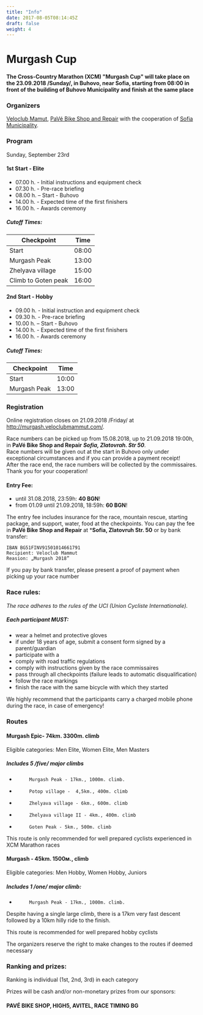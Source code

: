 ```yaml
---
title: "Info"
date: 2017-08-05T08:14:45Z
draft: false
weight: 4
---
```


# Murgash Cup

#### The Cross-Country Marathon  (XCM) "Murgash Cup" will take place on the  23.09.2018 /Sunday/, in Buhovo, near Sofia, starting from  08:00 in front of the building of Buhovo Municipality and finish at the same place

### Organizers
[Veloclub Mamut](https://www.facebook.com/veloclubmammut), [PaVé Bike Shop and Repair](https://pavebikeshop.com/) with the cooperation of [Sofia Municipality](https://www.sofia.bg/).

### Program
Sunday, September 23rd

#### 1st Start - Elite
 - 07.00 h. - Initial instructions and equipment check
 - 07.30 h. - Pre-race briefing
 - 08.00 h. – Start - Buhovo
 - 14.00 h. - Expected time of the first finishers
 - 16.00 h. - Awards ceremony

##### Cutoff Times:

Checkpoint | Time
----------------|----
Start | 08:00  
Murgash Peak | 13:00 
Zhelyava village | 15:00
Climb to Goten peak | 16:00


#### 2nd Start - Hobby
 - 09.00 h. - Initial instruction and equipment check
 - 09.30 h. - Pre-race briefing
 - 10.00 h. – Start - Buhovo
 - 14.00 h. - Expected time of the first finishers
 - 16.00 h. - Awards ceremony

##### Cutoff Times:

 Checkpoint | Time
----------------|----
Start | 10:00  
Murgash Peak | 13:00 


### Registration
Online registration closes on 21.09.2018 /Friday/ at http://murgash.veloclubmammut.com/.

Race numbers can be picked up from 15.08.2018,  up to 21.09.2018 19:00h, in **PaVé Bike Shop and Repair**  ***Sofia, Zlatovrah. Str 50***.  
Race numbers will be given out at the start in Buhovo only under exceptional circumstances and if you can provide a payment receipt!  
After the race end, the race numbers will be collected by the commissaires. Thank you for your cooperation!

#### Entry Fee:  
 -  until 31.08.2018, 23:59h: **40 BGN**!  
 -  from 01.09 until 21.09.2018, 18:59h: **60 BGN**!  

The entry fee includes insurance for the race, mountain rescue, starting package, and support, water, food at the checkpoints. You can pay the fee in **PaVé Bike Shop and Repair** at ***Sofia, Zlatovruh Str. 50** or by bank transfer:
```
IBAN BG51FINV91501014661791
Recipient: Veloclub Mammut
Reasion: „Murgash 2018”
```
If you pay by bank transfer, please present a proof of payment when picking up your race number

### Race rules:
*The race adheres to the rules of the UCI (Union Cycliste Internationale).*  

##### Each participant MUST:
 - wear a helmet and protective gloves
 - if under 18 years of age, submit a consent form signed by a parent/guardian
 - participate with a 
 - comply with road traffic regulations
 - comply with instructions given by the race commissaires
 - pass through all checkpoints (failure leads to automatic disqualification)  
 - follow the race markings
 - finish the race with the same bicycle with which they started  

We highly recommend that the participants carry a charged mobile phone during the race, in case of emergency!

### Routes
 
#### Murgash Epic- 74km. 3300m. climb
Eligible categories: Men Elite, Women Elite, Men Masters

##### Includes 5 /five/ major climbs
 -          Murgash Peak - 17km., 1000m. climb.
 -          Potop village -  4,5km., 400m. climb
 -          Zhelyava village - 6km., 600m. climb
 -          Zhelyava village II - 4km., 400m. climb
 -          Goten Peak - 5km., 500m. climb

This route is only recommended for well prepared cyclists experienced in XCM Marathon races
 
#### Murgash - 45km. 1500м., climb
Eligible categories: Men Hobby, Women Hobby, Juniors
 
##### Includes 1 /one/ major climb:
 -          Murgash Peak - 17km., 1000m. climb.

Despite having a single large climb, there is a 17km very fast descent followed by a 10km hilly ride to the finish.

This route is recommended for well prepared hobby cyclists



The organizers reserve the right to make changes to the routes if deemed necessary

### Ranking and prizes:
Ranking is individual (1st, 2nd, 3rd) in each category

Prizes will be cash and/or non-monetary prizes from our sponsors:

#### PAVÉ BIKE SHOP, HIGH5, AVITEL, RACE TIMING BG


